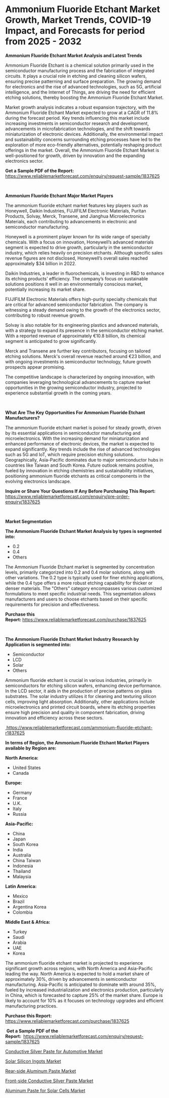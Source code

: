 <p><h1>Ammonium Fluoride Etchant Market Growth, Market Trends, COVID-19 Impact, and Forecasts for period from 2025 - 2032</h1></p><p><strong>Ammonium Fluoride Etchant Market Analysis and Latest Trends</strong></p>
<p><p>Ammonium Fluoride Etchant is a chemical solution primarily used in the semiconductor manufacturing process and the fabrication of integrated circuits. It plays a crucial role in etching and cleaning silicon wafers, ensuring precise patterning and surface preparation. The growing demand for electronics and the rise of advanced technologies, such as 5G, artificial intelligence, and the Internet of Things, are driving the need for efficient etching solutions, thereby boosting the Ammonium Fluoride Etchant Market.</p><p>Market growth analysis indicates a robust expansion trajectory, with the Ammonium Fluoride Etchant Market expected to grow at a CAGR of 11.8% during the forecast period. Key trends influencing this market include increasing investments in semiconductor research and development, advancements in microfabrication technologies, and the shift towards miniaturization of electronic devices. Additionally, the environmental impact and sustainability concerns surrounding etching processes have led to the exploration of more eco-friendly alternatives, potentially reshaping product offerings in the market. Overall, the Ammonium Fluoride Etchant Market is well-positioned for growth, driven by innovation and the expanding electronics sector.</p></p>
<p><strong>Get a Sample PDF of the Report:&nbsp;</strong> <a href="https://www.reliablemarketforecast.com/enquiry/request-sample/1837625?utm_campaign=2011&utm_medium=2&utm_source=Github&utm_content=ia&utm_term=03042025&utm_id=ammonium-fluoride-etchant">https://www.reliablemarketforecast.com/enquiry/request-sample/1837625</a></p>
<p>&nbsp;</p>
<p><strong>Ammonium Fluoride Etchant Major Market Players</strong></p>
<p><p>The ammonium fluoride etchant market features key players such as Honeywell, Daikin Industries, FUJIFILM Electronic Materials, Puritan Products, Solvay, Merck, Transene, and Jianghua Microelectronics Materials, each contributing to advancements in electronic and semiconductor manufacturing.</p><p>Honeywell is a prominent player known for its wide range of specialty chemicals. With a focus on innovation, Honeywell’s advanced materials segment is expected to drive growth, particularly in the semiconductor industry, which relies heavily on precision etchants. Although specific sales revenue figures are not disclosed, Honeywell’s overall sales reached approximately $34 billion in 2022.</p><p>Daikin Industries, a leader in fluorochemicals, is investing in R&D to enhance its etching products' efficiency. The company’s focus on sustainable solutions positions it well in an environmentally conscious market, potentially increasing its market share.</p><p>FUJIFILM Electronic Materials offers high-purity specialty chemicals that are critical for advanced semiconductor fabrication. The company is witnessing a steady demand owing to the growth of the electronics sector, contributing to robust revenue growth.</p><p>Solvay is also notable for its engineering plastics and advanced materials, with a strategy to expand its presence in the semiconductor etching market. With a reported revenue of approximately €10.8 billion, its chemical segment is anticipated to grow significantly.</p><p>Merck and Transene are further key contributors, focusing on tailored etching solutions. Merck's overall revenue reached around €23 billion, and with ongoing investments in semiconductor technology, future growth prospects appear promising.</p><p>The competitive landscape is characterized by ongoing innovation, with companies leveraging technological advancements to capture market opportunities in the growing semiconductor industry, projected to experience substantial growth in the coming years.</p></p>
<p>&nbsp;</p>
<p><strong>What Are The Key Opportunities For Ammonium Fluoride Etchant Manufacturers?</strong></p>
<p><p>The ammonium fluoride etchant market is poised for steady growth, driven by its essential applications in semiconductor manufacturing and microelectronics. With the increasing demand for miniaturization and enhanced performance of electronic devices, the market is expected to expand significantly. Key trends include the rise of advanced technologies such as 5G and IoT, which require precision etching solutions. Geographically, Asia-Pacific dominates due to major semiconductor hubs in countries like Taiwan and South Korea. Future outlook remains positive, fueled by innovation in etching chemistries and sustainability initiatives, positioning ammonium fluoride etchants as critical components in the evolving electronics landscape.</p></p>
<p><strong>Inquire or Share Your Questions If Any Before Purchasing This Report:</strong> <a href="https://www.reliablemarketforecast.com/enquiry/pre-order-enquiry/1837625?utm_campaign=2011&utm_medium=2&utm_source=Github&utm_content=ia&utm_term=03042025&utm_id=ammonium-fluoride-etchant">https://www.reliablemarketforecast.com/enquiry/pre-order-enquiry/1837625</a></p>
<p>&nbsp;</p>
<p><strong>Market Segmentation</strong></p>
<p><strong>The Ammonium Fluoride Etchant Market Analysis by types is segmented into:</strong></p>
<p><ul><li>0.2</li><li>0.4</li><li>Others</li></ul></p>
<p><p>The Ammonium Fluoride Etchant market is segmented by concentration levels, primarily categorized into 0.2 and 0.4 molar solutions, along with other variations. The 0.2 type is typically used for finer etching applications, while the 0.4 type offers a more robust etching capability for thicker or denser materials. The "Others" category encompasses various customized formulations to meet specific industrial needs. This segmentation allows manufacturers and users to choose etchants based on their specific requirements for precision and effectiveness.</p></p>
<p><strong>Purchase this Report:&nbsp;</strong><a href="https://www.reliablemarketforecast.com/purchase/1837625?utm_campaign=2011&utm_medium=2&utm_source=Github&utm_content=ia&utm_term=03042025&utm_id=ammonium-fluoride-etchant">https://www.reliablemarketforecast.com/purchase/1837625</a></p>
<p>&nbsp;</p>
<p><strong>The Ammonium Fluoride Etchant Market Industry Research by Application is segmented into:</strong></p>
<p><ul><li>Semiconductor</li><li>LCD</li><li>Solar</li><li>Others</li></ul></p>
<p><p>Ammonium fluoride etchant is crucial in various industries, primarily in semiconductors for etching silicon wafers, enhancing device performance. In the LCD sector, it aids in the production of precise patterns on glass substrates. The solar industry utilizes it for cleaning and texturing silicon cells, improving light absorption. Additionally, other applications include microelectronics and printed circuit boards, where its etching properties ensure high precision and quality in component fabrication, driving innovation and efficiency across these sectors.</p></p>
<p><a href="https://www.reliablemarketforecast.com/ammonium-fluoride-etchant-r1837625?utm_campaign=2011&utm_medium=2&utm_source=Github&utm_content=ia&utm_term=03042025&utm_id=ammonium-fluoride-etchant">&nbsp;https://www.reliablemarketforecast.com/ammonium-fluoride-etchant-r1837625</a></p>
<p><strong>In terms of Region, the Ammonium Fluoride Etchant Market Players available by Region are:</strong></p>
<p>
    <p> <strong> North America: </strong>
        <ul>
            <li>United States</li>
            <li>Canada</li>
        </ul>
        </p> 
    <p> <strong> Europe: </strong>
        <ul>
            <li>Germany</li>
            <li>France</li>
            <li>U.K.</li>
            <li>Italy</li>
            <li>Russia</li>
        </ul>
        </p> 
    <p> <strong> Asia-Pacific: </strong>
        <ul>
            <li>China</li>
            <li>Japan</li>
            <li>South Korea</li>
            <li>India</li>
            <li>Australia</li>
            <li>China Taiwan</li>
            <li>Indonesia</li>
            <li>Thailand</li>
            <li>Malaysia</li>
        </ul>
        </p> 
    <p> <strong> Latin America: </strong>
        <ul>
            <li>Mexico</li>
            <li>Brazil</li>
            <li>Argentina Korea</li>
            <li>Colombia</li>
        </ul>
        </p> 
    <p> <strong> Middle East & Africa: </strong>
        <ul>
            <li>Turkey</li>
            <li>Saudi</li>
            <li>Arabia</li>
            <li>UAE</li>
            <li>Korea</li>
        </ul>
    </p>
    </p>
<p><p>The ammonium fluoride etchant market is projected to experience significant growth across regions, with North America and Asia-Pacific leading the way. North America is expected to hold a market share of approximately 30%, driven by advancements in semiconductor manufacturing. Asia-Pacific is anticipated to dominate with around 35%, fueled by increased industrialization and electronics production, particularly in China, which is forecasted to capture 25% of the market share. Europe is likely to account for 10% as it focuses on technology upgrades and efficient manufacturing practices.</p></p>
<p><strong>Purchase this Report: </strong><a href="https://www.reliablemarketforecast.com/purchase/1837625?utm_campaign=2011&utm_medium=2&utm_source=Github&utm_content=ia&utm_term=03042025&utm_id=ammonium-fluoride-etchant">https://www.reliablemarketforecast.com/purchase/1837625</a></p>
<p>&nbsp;<strong>Get a Sample PDF of the Report:&nbsp;&nbsp;</strong><a href="https://www.reliablemarketforecast.com/enquiry/request-sample/1837625?utm_campaign=2011&utm_medium=2&utm_source=Github&utm_content=ia&utm_term=03042025&utm_id=ammonium-fluoride-etchant">https://www.reliablemarketforecast.com/enquiry/request-sample/1837625</a></p>
<p><strong></strong></p>
<p><p><a href="https://github.com/szaszgrychkq/Market-Research-Report-List-1/blob/main/conductive-silver-paste-for-automotive-market.md?utm_campaign=2011&utm_medium=2&utm_source=Github&utm_content=ia&utm_term=03042025&utm_id=ammonium-fluoride-etchant">Conductive Silver Paste for Automotive Market</a></p><p><a href="https://github.com/sadaandilou/Market-Research-Report-List-1/blob/main/solar-silicon-ingots-market.md?utm_campaign=2011&utm_medium=2&utm_source=Github&utm_content=ia&utm_term=03042025&utm_id=ammonium-fluoride-etchant">Solar Silicon Ingots Market</a></p><p><a href="https://github.com/kaganalcinwv/Market-Research-Report-List-1/blob/main/rear-side-aluminum-paste-market.md?utm_campaign=2011&utm_medium=2&utm_source=Github&utm_content=ia&utm_term=03042025&utm_id=ammonium-fluoride-etchant">Rear-side Aluminum Paste Market</a></p><p><a href="https://github.com/seherlouize/Market-Research-Report-List-1/blob/main/front-side-conductive-silver-paste-market.md?utm_campaign=2011&utm_medium=2&utm_source=Github&utm_content=ia&utm_term=03042025&utm_id=ammonium-fluoride-etchant">Front-side Conductive Silver Paste Market</a></p><p><a href="https://github.com/moroesarta/Market-Research-Report-List-1/blob/main/aluminum-paste-for-solar-cells-market.md?utm_campaign=2011&utm_medium=2&utm_source=Github&utm_content=ia&utm_term=03042025&utm_id=ammonium-fluoride-etchant">Aluminum Paste for Solar Cells Market</a></p></p>